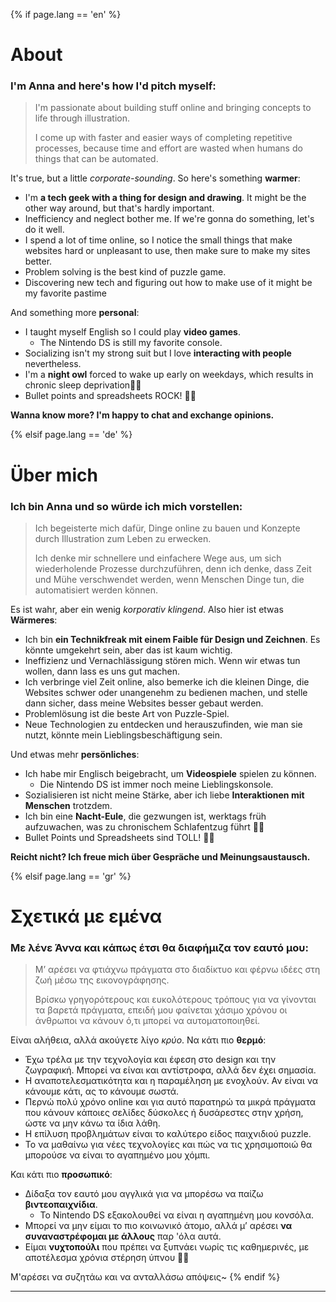 {% if page.lang == 'en' %}

# About

### I'm Anna and here's how I'd pitch myself:
> I'm passionate about building stuff online and bringing concepts to life through illustration.
> 
> I come up with faster and easier ways of completing repetitive processes, because time and effort are wasted when humans do things that can be automated.

It's true, but a little *corporate-sounding*. So here's something **warmer**:
- I'm **a tech geek with a thing for design and drawing**. It might be the other way around, but that's hardly important. 
- Inefficiency and neglect bother me. If we're gonna do something, let's do it well.
- I spend a lot of time online, so I notice the small things that make websites hard or unpleasant to use, then make sure to make my sites better.
- Problem solving is the best kind of puzzle game.
- Discovering new tech and figuring out how to make use of it might be my favorite pastime

And something more **personal**:
- I taught myself English so I could play **video games**. 
    - The Nintendo DS is still my favorite console.
- Socializing isn't my strong suit but I love **interacting with people** nevertheless. 
- I'm a **night owl** forced to wake up early on weekdays, which results in chronic sleep deprivation🦉🌌
- Bullet points and spreadsheets ROCK! 🤘🏾

**Wanna know more? I'm happy to chat and exchange opinions.**

{% elsif page.lang == 'de' %}

# Über mich

### Ich bin Anna und so würde ich mich vorstellen: 

> Ich begeisterte mich dafür, Dinge online zu bauen und Konzepte durch Illustration zum Leben zu erwecken.
> 
> Ich denke mir schnellere und einfachere Wege aus, um sich wiederholende Prozesse durchzuführen, denn ich denke, dass Zeit und Mühe verschwendet werden, wenn Menschen Dinge tun, die automatisiert werden können.

Es ist wahr, aber ein wenig *korporativ klingend*. Also hier ist etwas **Wärmeres**: 

- Ich bin **ein Technikfreak mit einem Faible für Design und Zeichnen**. Es könnte umgekehrt sein, aber das ist kaum wichtig. 
- Ineffizienz und Vernachlässigung stören mich. Wenn wir etwas tun wollen, dann lass es uns gut machen. 
- Ich verbringe viel Zeit online, also bemerke ich die kleinen Dinge, die Websites schwer oder unangenehm zu bedienen machen, und stelle dann sicher, dass meine Websites besser gebaut werden. 
- Problemlösung ist die beste Art von Puzzle-Spiel. 
- Neue Technologien zu entdecken und herauszufinden, wie man sie nutzt, könnte mein Lieblingsbeschäftigung sein. 

Und etwas mehr **persönliches**: 
- Ich habe mir Englisch beigebracht, um **Videospiele** spielen zu können. 
    - Die Nintendo DS ist immer noch meine Lieblingskonsole. 
- Sozialisieren ist nicht meine Stärke, aber ich liebe **Interaktionen mit Menschen** trotzdem. 
- Ich bin eine **Nacht-Eule**, die gezwungen ist, werktags früh aufzuwachen, was zu chronischem Schlafentzug führt 🦉🌌 
- Bullet Points und Spreadsheets sind TOLL! 🤘🏾 

**Reicht nicht? Ich freue mich über Gespräche und Meinungsaustausch.**

{% elsif page.lang == 'gr' %}

# Σχετικά με εμένα

### Με λένε Άννα και κάπως έτσι θα διαφήμιζα τον εαυτό μου:
 > Μ’ αρέσει να φτιάχνω πράγματα στο διαδίκτυο και φέρνω ιδέες στη ζωή μέσω της εικονογράφησης.
> 
> Βρίσκω γρηγορότερους και ευκολότερους τρόπους για να γίνονται τα βαρετά πράγματα, επειδή μου φαίνεται χάσιμο χρόνου οι άνθρωποι να κάνουν ό,τι μπορεί να αυτοματοποιηθεί.

Είναι αλήθεια, αλλά ακούγετε λίγο *κρύο*.  Να κάτι πιο **θερμό**:
 - Έχω τρέλα με την τεχνολογία και έφεση στο design και την ζωγραφική. Μπορεί να είναι και αντίστροφα, αλλά δεν έχει σημασία.
 - Η αναποτελεσματικότητα και η παραμέληση με ενοχλούν.  Αν είναι να κάνουμε κάτι, ας το κάνουμε σωστά.
 - Περνώ πολύ χρόνο online και για αυτό παρατηρώ τα μικρά πράγματα που κάνουν κάποιες σελίδες δύσκολες ή δυσάρεστες στην χρήση, ώστε να μην κάνω τα ίδια λάθη.
 - Η επίλυση προβλημάτων είναι το καλύτερο είδος παιχνιδιού puzzle.
 - Το να μαθαίνω για νέες τεχνολογίες και πώς να τις χρησιμοποιώ θα μπορούσε να είναι το αγαπημένο μου χόμπι.

Και κάτι πιο **προσωπικό**:
 - Δίδαξα τον εαυτό μου αγγλικά για να μπορέσω να παίζω **βιντεοπαιχνίδια**.
     - Το Nintendo DS εξακολουθεί να είναι η αγαπημένη μου κονσόλα.
 - Μπορεί να μην είμαι το πιο κοινωνικό άτομο, αλλά μ’ αρέσει **να συναναστρέφομαι με άλλους** παρ 'όλα αυτά.
 - Είμαι **νυχτοπούλι** που πρέπει να ξυπνάει νωρίς τις καθημερινές, με αποτέλεσμα χρόνια στέρηση ύπνου 🦉🌌

Μ'αρέσει να συζητάω και να ανταλλάσω απόψεις~
{% endif %}

---

